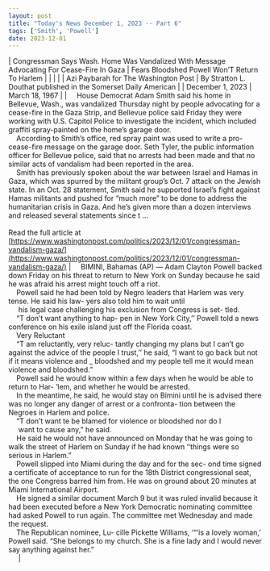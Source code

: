 ```yaml
---
layout: post
title: "Today's News December 1, 2023 -- Part 6"
tags: ['Smith', 'Powell']
date: 2023-12-01
---
```


| Congressman Says Wash. Home Was Vandalized With Message Advocating For Cease-Fire In Gaza | Fears Bloodshed Powell Won’T Return To Harlem |
|  |  |
| Azi Paybarah for The Washington Post | By Stratton L. Douthat published in the Somerset Daily American |
| December 1, 2023 | March 18, 1967 |
| &nbsp;&nbsp;&nbsp;&nbsp;House Democrat Adam Smith said his home in Bellevue, Wash., was vandalized Thursday night by people advocating for a cease-fire in the Gaza Strip, and Bellevue police said Friday they were working with U.S. Capitol Police to investigate the incident, which included graffiti spray-painted on the home’s garage door.<br>&nbsp;&nbsp;&nbsp;&nbsp;According to Smith’s office, red spray paint was used to write a pro-cease-fire message on the garage door. Seth Tyler, the public information officer for Bellevue police, said that no arrests had been made and that no similar acts of vandalism had been reported in the area.<br>&nbsp;&nbsp;&nbsp;&nbsp;Smith has previously spoken about the war between Israel and Hamas in Gaza, which was spurred by the militant group’s Oct. 7 attack on the Jewish state. In an Oct. 28 statement, Smith said he supported Israel’s fight against Hamas militants and pushed for “much more” to be done to address the humanitarian crisis in Gaza. And he’s given more than a dozen interviews and released several statements since t ...<br><br>Read the full article at<br>[https://www.washingtonpost.com/politics/2023/12/01/congressman-vandalism-gaza/](https://www.washingtonpost.com/politics/2023/12/01/congressman-vandalism-gaza/) | &nbsp;&nbsp;&nbsp;&nbsp;BIMINI, Bahamas (AP) — Adam Clayton Powell backed down Friday on his threat to return to New York on Sunday because he said he was afraid his arrest might touch off a riot.<br>&nbsp;&nbsp;&nbsp;&nbsp;Powell said he had been told by Negro leaders that Harlem was very tense. He said his law- yers also told him to wait until<br>&nbsp;&nbsp;&nbsp;&nbsp; his legal case challenging his exclusion from Congress is set- tled.<br>&nbsp;&nbsp;&nbsp;&nbsp;“T don’t want anything to hap- pen in New York City,’’ Powell told a news conference on his exile island just off the Florida coast.<br>&nbsp;&nbsp;&nbsp;&nbsp;Very Reluctant<br>&nbsp;&nbsp;&nbsp;&nbsp;“T am reluctantly, very reluc- tantly changing my plans but I can’t go against the advice of the people I trust,’’ he said, “I want to go back but not if it means violence and _ bloodshed and my people tell me it would mean violence and bloodshed.”<br>&nbsp;&nbsp;&nbsp;&nbsp;Powell said he would know within a few days when he would be able to return to Har- ‘lem, and whether he would be arrested.<br>&nbsp;&nbsp;&nbsp;&nbsp;In the meantime, he said, he would stay on Bimini until he is advised there was no longer any danger of arrest or a confronta- tion between the Negroes in Harlem and police.<br>&nbsp;&nbsp;&nbsp;&nbsp;“T don’t want te be blamed for violence or bloodshed nor do I<br>&nbsp;&nbsp;&nbsp;&nbsp; want to cause any,” he said.<br>&nbsp;&nbsp;&nbsp;&nbsp;He said he would not have announced on Monday that he was going to walk the street of Harlem on Sunday if he had known ‘‘things were so serious in Harlem.”<br>&nbsp;&nbsp;&nbsp;&nbsp;Powell slipped into Miami during the day and for the sec- ond time signed a certificate of acceptance to run for the 18th District congressional seat, the one Congress barred him from. He was on ground about 20 minutes at Miami International   Airport.<br>&nbsp;&nbsp;&nbsp;&nbsp;He signed a similar document March 9 but it was ruled invalid because it had been executed before a New York Democratic nominating committee had asked Powell to run again. The committee met Wednesday and made the request.<br>&nbsp;&nbsp;&nbsp;&nbsp;The Republican nominee, Lu- cille Pickette Williams, ‘“‘is a lovely woman,’ Powell said. “She belongs to my church. She is a fine lady and I would never say anything against her.”<br>&nbsp;&nbsp;&nbsp;&nbsp;   |